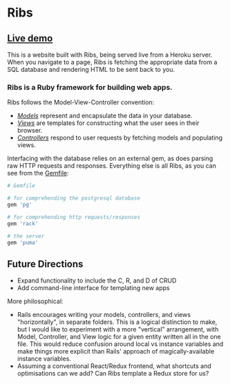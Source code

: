 # Ribs

## [Live demo](http://ribs-live-example.herokuapp.com/)

This is a website built with Ribs, being served live from a Heroku server. When you navigate to a page, Ribs is fetching the appropriate data from a SQL database and rendering HTML to be sent back to you.

### Ribs is a Ruby framework for building web apps. 

Ribs follows the Model-View-Controller convention:
 - [*Models*](lib/guts/) represent and encapsulate the data in your database.
 - [*Views*](views/) are templates for constructing what the user sees in their browser.
 - [*Controllers*](lib/controller/) respond to user requests by fetching models and populating views.


Interfacing with the database relies on an external gem, as does parsing raw HTTP requests and responses. Everything else is all Ribs, as you can see from the [Gemfile](Gemfile):
```ruby
# Gemfile

# for comprehending the postgresql database
gem 'pg'

# for comprehending http requests/responses
gem 'rack'

# the server
gem 'puma'
```


## Future Directions

 - Expand functionality to include the C, R, and D of CRUD
 - Add command-line interface for templating new apps

More philosophical: 
 - Rails encourages writing your models, controllers, and views "horizontally", in separate folders. This is a logical distinction to make, but I would like to experiment with a more "vertical" arrangement, with Model, Controller, and View logic for a given entity written all in the one file. This would reduce confusion around local vs instance variables and make things more explicit than Rails' approach of magically-available instance variables.
 - Assuming a conventional React/Redux frontend, what shortcuts and optimisations can we add? Can Ribs template a Redux store for us?